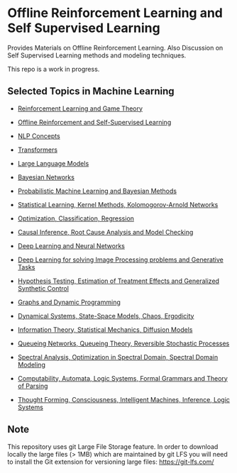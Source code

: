 # Offline Reinforcement Learning and Self Supervised Learning
Provides Materials on Offline Reinforcement Learning.
Also Discussion on Self Supervised Learning methods and modeling techniques. 

This repo is a work in progress.


## Selected Topics in Machine Learning
 
 * [Reinforcement Learning and Game Theory](https://github.com/dimitarpg13/reinforcement_learning_and_game_theory/blob/main/ReinforcementLearningAndGameTheoryResources.md)

 * [Offline Reinforcement and Self-Supervised Learning](https://github.com/dimitarpg13/self_supervised_learning/blob/main/SelfSupervisedLearningResources.md)

 * [NLP Concepts](https://github.com/dimitarpg13/nlp_concepts/blob/main/NLPResources.md)
 
 * [Transformers](https://github.com/dimitarpg13/transformers_intro/blob/main/TransformersResources.md)
 
 * [Large Language Models](https://github.com/dimitarpg13/large_language_models/blob/main/LargeLanguageModelsResources.md)
 
 * [Bayesian Networks](https://github.com/dimitarpg13/learning_bayesian_networks/blob/main/LearningBayesianNetworksResources.md)
 
 * [Probabilistic Machine Learning and Bayesian Methods](https://github.com/dimitarpg13/probabilistic_machine_learning/blob/main/ProbabilisticMachineLearningResources.md)

 * [Statistical Learning, Kernel Methods, Kolomogorov-Arnold Networks](https://github.com/dimitarpg13/statistical_learning_and_kernel_methods/blob/main/Resources.md)

 * [Optimization, Classification, Regression](https://github.com/dimitarpg13/optimization_classification_regression/blob/main/Resources.md)
 
 * [Causal Inference, Root Cause Analysis and Model Checking](https://github.com/dimitarpg13/root_cause_analysis_and_model_checking/blob/main/RootCauseAnalysisResources.md)

 * [Deep Learning and Neural Networks](https://github.com/dimitarpg13/deep_learning_and_neural_networks/blob/main/Resources.md)

 * [Deep Learning for solving Image Processing problems and Generative Tasks](https://github.com/dimitarpg13/deep_learning_for_image_processing/blob/main/Resources.md)

 * [Hypothesis Testing, Estimation of Treatment Effects and Generalized Synthetic Control](https://github.com/dimitarpg13/generalized_synthetic_control_for_testops/blob/main/Resources.md)
 
 * [Graphs and Dynamic Programming](https://github.com/dimitarpg13/graphs_and_dynamic_programming/blob/master/Resources.md)

 * [Dynamical Systems, State-Space Models, Chaos, Ergodicity](https://github.com/dimitarpg13/dynamical_systems_and_ergodicity/blob/main/Resources.md)

 * [Information Theory, Statistical Mechanics, Diffusion Models](https://github.com/dimitarpg13/information_theory_and_statistical_mechanics/blob/main/Resources.md)

 * [Queueing Networks, Queueing Theory, Reversible Stochastic Processes](https://github.com/dimitarpg13/queueing_theory/blob/main/Resources.md)

 * [Spectral Analysis, Optimization in Spectral Domain, Spectral Domain Modeling](https://github.com/dimitarpg13/spectral_analysis/blob/main/Resources.md)

 * [Computability, Automata, Logic Systems, Formal Grammars and Theory of Parsing](https://github.com/dimitarpg13/computability_and_logic_systems/blob/main/Resources.md)

 * [Thought Forming, Consciousness, Intelligent Machines, Inference, Logic Systems](https://github.com/dimitarpg13/aiconcepts/blob/master/Resources.md)

## Note

This repository uses git Large File Storage feature. In order to download locally the large files (> 1MB) which are maintained by git LFS you will need to install the Git extension for versioning large files: https://git-lfs.com/
